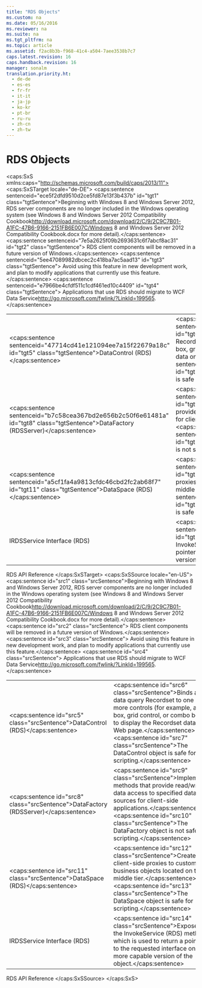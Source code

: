 ```yaml
---
title: "RDS Objects"
ms.custom: na
ms.date: 05/16/2016
ms.reviewer: na
ms.suite: na
ms.tgt_pltfrm: na
ms.topic: article
ms.assetid: f2ac8b3b-f968-41c4-a504-7aee3538b7c7
caps.latest.revision: 16
caps.handback.revision: 16
manager: sonalm
translation.priority.ht: 
  - de-de
  - es-es
  - fr-fr
  - it-it
  - ja-jp
  - ko-kr
  - pt-br
  - ru-ru
  - zh-cn
  - zh-tw
---
```

# RDS Objects
<?xml version="1.0" encoding="utf-8"?>
<caps:SxS xmlns:caps="http://schemas.microsoft.com/build/caps/2013/11">
  <caps:SxSTarget locale="de-DE">
    <developerOrientationDocument xsi:schemaLocation="http://ddue.schemas.microsoft.com/authoring/2003/5 http://dduestorage.blob.core.windows.net/ddueschema/developer.xsd" xmlns="http://ddue.schemas.microsoft.com/authoring/2003/5" xmlns:xlink="http://www.w3.org/1999/xlink" xmlns:xsi="http://www.w3.org/2001/XMLSchema-instance">
      <introduction>
        <alert class="important">
          <para>
            <caps:sentence sentenceid="ece5f2dfd9510d2ce5fd87e13f3b437b" id="tgt1" class="tgtSentence">Beginning with Windows 8 and Windows Server 2012, RDS server components are no longer included in the Windows operating system (see Windows 8 and <externalLink><linkText>Windows Server 2012 Compatibility Cookbook</linkText><linkUri>http://download.microsoft.com/download/2/C/9/2C9C7B01-A1FC-47B6-9166-2151FB6E007C/Windows 8 and Windows Server 2012 Compatibility Cookbook.docx</linkUri></externalLink> for more detail).</caps:sentence>
            <caps:sentence sentenceid="7e5a2625f09b2693631c6f7abcf8ac31" id="tgt2" class="tgtSentence"> RDS client components will be removed in a future version of Windows.</caps:sentence>
            <caps:sentence sentenceid="5ee47089982dbcec2c418ba7ac5aad13" id="tgt3" class="tgtSentence"> Avoid using this feature in new development work, and plan to modify applications that currently use this feature.</caps:sentence>
            <caps:sentence sentenceid="e7966be4cfdf511c1cdf461ed10c4409" id="tgt4" class="tgtSentence"> Applications that use RDS should migrate to <externalLink><linkText>WCF Data Service</linkText><linkUri>http://go.microsoft.com/fwlink/?LinkId=199565</linkUri></externalLink>.</caps:sentence>
          </para>
        </alert>
        <table>
          <tbody>
            <tr>
              <TD>
                <para>
                  <legacyLink xlink:href="d85ea4fc-451c-436e-97b8-58f92b149dd0">
                    <caps:sentence sentenceid="47714cd41e121094ee7a15f22679a18c" id="tgt5" class="tgtSentence">DataControl (RDS)</caps:sentence>
                  </legacyLink>
                </para>
              </TD>
              <TD>
                <para>
                  <caps:sentence sentenceid="1b14627e46816649871f6caa5a555c59" id="tgt6" class="tgtSentence">Binds a data query <legacyBold>Recordset</legacyBold> to one or more controls (for example, a text box, grid control, or combo box) to display the <legacyBold>Recordset</legacyBold> data on a Web page.</caps:sentence>
                </para>
                <para>
                  <caps:sentence sentenceid="28f049480346ad6d467b76d12e8663d9" id="tgt7" class="tgtSentence">The <legacyBold>DataControl</legacyBold> object is safe for scripting.</caps:sentence>
                </para>
              </TD>
            </tr>
            <tr>
              <TD>
                <para>
                  <legacyLink xlink:href="e75240c2-b749-471e-b6ea-98cae232efbe">
                    <caps:sentence sentenceid="b7c58cea367bd2e656b2c50f6e61481a" id="tgt8" class="tgtSentence">DataFactory (RDSServer)</caps:sentence>
                  </legacyLink>
                </para>
              </TD>
              <TD>
                <para>
                  <caps:sentence sentenceid="446cff1155167e5c758db48a568db079" id="tgt9" class="tgtSentence">Implements methods that provide read/write data access to specified data sources for client-side applications.</caps:sentence>
                </para>
                <para>
                  <caps:sentence sentenceid="82b1226bccf255679e6095923fee537d" id="tgt10" class="tgtSentence">The <legacyBold>DataFactory</legacyBold> object is not safe for scripting.</caps:sentence>
                </para>
              </TD>
            </tr>
            <tr>
              <TD>
                <para>
                  <legacyLink xlink:href="9194bffa-5bdf-4dff-af86-f7158c23bfa7">
                    <caps:sentence sentenceid="a5cf1fa4a9813cfdc46cbd2fc2ab68f7" id="tgt11" class="tgtSentence">DataSpace (RDS)</caps:sentence>
                  </legacyLink>
                </para>
              </TD>
              <TD>
                <para>
                  <caps:sentence sentenceid="41182eccd33d7ef1743065f133c89c47" id="tgt12" class="tgtSentence">Creates client-side proxies to custom business objects located on the middle tier.</caps:sentence>
                </para>
                <para>
                  <caps:sentence sentenceid="7d34d8c21df8dc98076e5f7a4281a7b2" id="tgt13" class="tgtSentence">The <legacyBold>DataSpace</legacyBold> object is safe for scripting.</caps:sentence>
                </para>
              </TD>
            </tr>
            <tr>
              <TD>
                <para>
                  <link xlink:href="01044c3a-ed38-4144-bc43-fe38a6d22d04">IRDSService Interface (RDS)</link>
                </para>
              </TD>
              <TD>
                <para>
                  <caps:sentence sentenceid="70e9c15e895d8cfd856a5d3be02cd932" id="tgt14" class="tgtSentence">Exposes the <link xlink:href="ad45c676-ec7e-4a3a-9a6b-a54f75eb3012">InvokeService (RDS)</link> method, which is used to return a pointer to the requested interface on a more capable version of the object.</caps:sentence>
                </para>
              </TD>
            </tr>
          </tbody>
        </table>
      </introduction>
      <relatedTopics>
        <link xlink:href="ca9fa99e-1a9f-4deb-80d4-6942555fb22a">RDS API Reference</link>
      </relatedTopics>
    </developerOrientationDocument>
  </caps:SxSTarget>
  <caps:SxSSource locale="en-US">
    <developerOrientationDocument xsi:schemaLocation="http://ddue.schemas.microsoft.com/authoring/2003/5 http://dduestorage.blob.core.windows.net/ddueschema/developer.xsd" xmlns="http://ddue.schemas.microsoft.com/authoring/2003/5" xmlns:xlink="http://www.w3.org/1999/xlink" xmlns:xsi="http://www.w3.org/2001/XMLSchema-instance">
      <introduction>
        <alert class="important">
          <para>
            <caps:sentence id="src1" class="srcSentence">Beginning with Windows 8 and Windows Server 2012, RDS server components are no longer included in the Windows operating system (see Windows 8 and <externalLink><linkText>Windows Server 2012 Compatibility Cookbook</linkText><linkUri>http://download.microsoft.com/download/2/C/9/2C9C7B01-A1FC-47B6-9166-2151FB6E007C/Windows 8 and Windows Server 2012 Compatibility Cookbook.docx</linkUri></externalLink> for more detail).</caps:sentence>
            <caps:sentence id="src2" class="srcSentence"> RDS client components will be removed in a future version of Windows.</caps:sentence>
            <caps:sentence id="src3" class="srcSentence"> Avoid using this feature in new development work, and plan to modify applications that currently use this feature.</caps:sentence>
            <caps:sentence id="src4" class="srcSentence"> Applications that use RDS should migrate to <externalLink><linkText>WCF Data Service</linkText><linkUri>http://go.microsoft.com/fwlink/?LinkId=199565</linkUri></externalLink>.</caps:sentence>
          </para>
        </alert>
        <table>
          <tbody>
            <tr>
              <TD>
                <para>
                  <legacyLink xlink:href="d85ea4fc-451c-436e-97b8-58f92b149dd0">
                    <caps:sentence id="src5" class="srcSentence">DataControl (RDS)</caps:sentence>
                  </legacyLink>
                </para>
              </TD>
              <TD>
                <para>
                  <caps:sentence id="src6" class="srcSentence">Binds a data query <legacyBold>Recordset</legacyBold> to one or more controls (for example, a text box, grid control, or combo box) to display the <legacyBold>Recordset</legacyBold> data on a Web page.</caps:sentence>
                </para>
                <para>
                  <caps:sentence id="src7" class="srcSentence">The <legacyBold>DataControl</legacyBold> object is safe for scripting.</caps:sentence>
                </para>
              </TD>
            </tr>
            <tr>
              <TD>
                <para>
                  <legacyLink xlink:href="e75240c2-b749-471e-b6ea-98cae232efbe">
                    <caps:sentence id="src8" class="srcSentence">DataFactory (RDSServer)</caps:sentence>
                  </legacyLink>
                </para>
              </TD>
              <TD>
                <para>
                  <caps:sentence id="src9" class="srcSentence">Implements methods that provide read/write data access to specified data sources for client-side applications.</caps:sentence>
                </para>
                <para>
                  <caps:sentence id="src10" class="srcSentence">The <legacyBold>DataFactory</legacyBold> object is not safe for scripting.</caps:sentence>
                </para>
              </TD>
            </tr>
            <tr>
              <TD>
                <para>
                  <legacyLink xlink:href="9194bffa-5bdf-4dff-af86-f7158c23bfa7">
                    <caps:sentence id="src11" class="srcSentence">DataSpace (RDS)</caps:sentence>
                  </legacyLink>
                </para>
              </TD>
              <TD>
                <para>
                  <caps:sentence id="src12" class="srcSentence">Creates client-side proxies to custom business objects located on the middle tier.</caps:sentence>
                </para>
                <para>
                  <caps:sentence id="src13" class="srcSentence">The <legacyBold>DataSpace</legacyBold> object is safe for scripting.</caps:sentence>
                </para>
              </TD>
            </tr>
            <tr>
              <TD>
                <para>
                  <link xlink:href="01044c3a-ed38-4144-bc43-fe38a6d22d04">IRDSService Interface (RDS)</link>
                </para>
              </TD>
              <TD>
                <para>
                  <caps:sentence id="src14" class="srcSentence">Exposes the <link xlink:href="ad45c676-ec7e-4a3a-9a6b-a54f75eb3012">InvokeService (RDS)</link> method, which is used to return a pointer to the requested interface on a more capable version of the object.</caps:sentence>
                </para>
              </TD>
            </tr>
          </tbody>
        </table>
      </introduction>
      <relatedTopics>
        <link xlink:href="ca9fa99e-1a9f-4deb-80d4-6942555fb22a">RDS API Reference</link>
      </relatedTopics>
    </developerOrientationDocument>
  </caps:SxSSource>
</caps:SxS>
